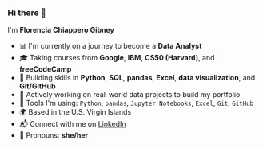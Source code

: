 ### Hi there 👋  
I'm **Florencia Chiappero Gibney**

- 📊 I'm currently on a journey to become a **Data Analyst**
- 🎓 Taking courses from **Google**, **IBM**, **CS50 (Harvard)**, and **freeCodeCamp**
- 🌱 Building skills in **Python**, **SQL**, **pandas**, **Excel**, **data visualization**, and **Git/GitHub**
- 📁 Actively working on real-world data projects to build my portfolio
- 🧰 Tools I'm using: `Python`, `pandas`, `Jupyter Notebooks`, `Excel`, `Git`, `GitHub`
- 🌍 Based in the U.S. Virgin Islands
- 📬 Connect with me on [LinkedIn](https://www.linkedin.com/in/florenciachiappero/)
- 🌸 Pronouns: **she/her**






